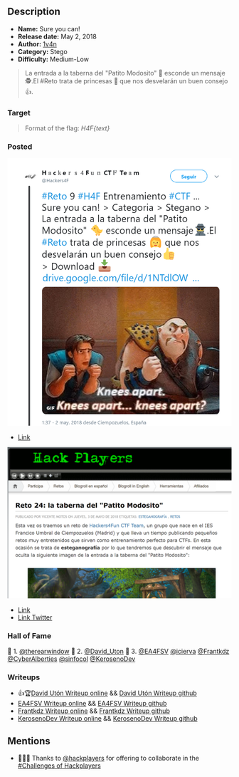 ## Description

* **Name:** Sure you can!
* **Release date:** May 2, 2018
* **Author:** [1v4n](https://twitter.com/1r0Dm48O)
* **Category:** Stego
* **Difficulty:** Medium-Low

> La entrada a la taberna del "Patito Modosito" 🐤 esconde un mensaje🕵.El #Reto trata de princesas 👸 que nos desvelarán un buen consejo👍.

### Target

> Format of the flag: *H4F{text}*

### Posted

![hackers4fun_reto_9_post_tw](./Reto_9_tw_post.png)
- [Link](https://twitter.com/Hackers4F/status/991597426581516288)

![hackplayers_reto_9_post](./Reto_9_hackplayers_post.png)
- [Link](https://www.hackplayers.com/2018/05/reto-24-la-taberna-del-patito-modosito.html)
- [Link Twitter](https://twitter.com/hackplayers/status/991806277922701312)

### Hall of Fame

🥇 1. [@therearwindow](https://twitter.com/therearwindow)
🥈 2. [@David_Uton](https://twitter.com/David_Uton)
🥉 3. [@EA4FSV](https://twitter.com/EA4FSV)
[@icierva](https://twitter.com/icierva)
[@Frantkdz](https://twitter.com/Frantkdz)
[@CyberAlberties](https://twitter.com/CyberAlberties)
[@sinfocol](https://twitter.com/sinfocol)
[@KerosenoDev](https://twitter.com/KerosenoDev)

### Writeups

- 👍🏆[David Utón Writeup online](https://www.hackplayers.com/2018/05/solucion-al-reto-25-la-taberna-del-patito.html) && [David Utón Writeup github](https://github.com/hackers4f/hackers4fun-writeups/blob/master/challenges/Stego/Reto_H4F_9_Hackplayers_24_Sure%20you%20can/Sure_you_can_Reto_9_H4F_24_Hackplayers_writeup_David_Uton.pdf)
- [EA4FSV Writeup online](https://www.dropbox.com/sh/2bs63ik4b5vhe70/AAD9ZpojUbTluBjMi8VOUcHJa) && [EA4FSV Writeup github](https://github.com/hackers4f/hackers4fun-writeups/blob/master/challenges/Stego/Reto_H4F_9_Hackplayers_24_Sure%20you%20can/Sure_you_can_Reto_9_H4F_24_Hackplayers_writeup_EAFSV.txt)
- [Frantkdz Writeup online](https://drive.google.com/file/d/1CU-4eSGasO-D0g0C_ba8D1hkw1o8vIYW) && [Frantkdz Writeup github](https://github.com/hackers4f/hackers4fun-writeups/blob/master/challenges/Stego/Reto_H4F_9_Hackplayers_24_Sure%20you%20can/Sure_you_can_Reto_9_H4F_24_Hackplayers_writeup_Frantkdz.pdf)
- [KerosenoDev Writeup online](https://docs.google.com/document/d/1SWqDrb5xfFSj7Rg2E1bVYq9N0m_kHDZFjdGs_khxAbc) && [KerosenoDev Writeup github](https://github.com/hackers4f/hackers4fun-writeups/blob/master/challenges/Stego/Reto_H4F_9_Hackplayers_24_Sure%20you%20can/Sure_you_can_Reto_9_H4F_24_Hackplayers_writeup_KerosenoDev.pdf)

## Mentions

- 👏👏👏 Thanks to [@hackplayers](https://twitter.com/hackplayers) for offering to collaborate in the [#Challenges of Hackplayers](https://www.hackplayers.com/p/retos-de-hackplayers_5.html)
